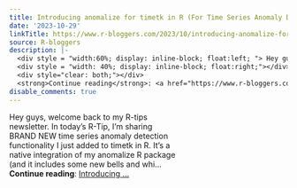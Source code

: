 ```yaml
---
title: Introducing anomalize for timetk in R (For Time Series Anomaly Detection)
date: '2023-10-29'
linkTitle: https://www.r-bloggers.com/2023/10/introducing-anomalize-for-timetk-in-r-for-time-series-anomaly-detection/
source: R-bloggers
description: |-
  <div style = "width:60%; display: inline-block; float:left; "> Hey guys, welcome back to my R-tips newsletter. In today’s R-Tip, I’m sharing BRAND NEW time series anomaly detection functionality I just added to timetk in R. It’s a native integration of my anomalize R package (and it includes some new bells and whi...</div>
  <div style = "width: 40%; display: inline-block; float:right;"></div>
  <div style="clear: both;"></div>
  <strong>Continue reading</strong>: <a href="https://www.r-bloggers.com/2023/10/introducing-anomalize-for-timetk-in-r-for-time-series-anomaly-detection/">Introducing ...
disable_comments: true
---
```

<div style = "width:60%; display: inline-block; float:left; "> Hey guys, welcome back to my R-tips newsletter. In today’s R-Tip, I’m sharing BRAND NEW time series anomaly detection functionality I just added to timetk in R. It’s a native integration of my anomalize R package (and it includes some new bells and whi...</div>
<div style = "width: 40%; display: inline-block; float:right;"></div>
<div style="clear: both;"></div>
<strong>Continue reading</strong>: <a href="https://www.r-bloggers.com/2023/10/introducing-anomalize-for-timetk-in-r-for-time-series-anomaly-detection/">Introducing ...